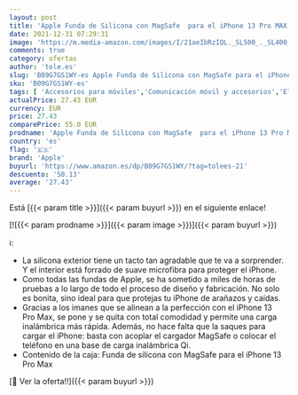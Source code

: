 ```yaml
---
layout: post
title: 'Apple Funda de Silicona con MagSafe  para el iPhone 13 Pro MAX  - Pomelo Rosa'
date: 2021-12-31 07:29:31
image: 'https://m.media-amazon.com/images/I/21aeIbRzIQL._SL500_._SL400_.jpg'
comments: true
category: ofertas
author: 'tole.es'
slug: 'B09G7GS1WY-es Apple Funda de Silicona con MagSafe para el iPhone 13 Pro...'
sku: 'B09G7GS1WY-es'
tags: [ 'Accesorios para móviles','Comunicación móvil y accesorios','Electrónica','Fundas y carcasas para teléfonos móviles','apple','iphone', ]
actualPrice: 27.43 EUR
currency: EUR
price: 27.43
comparePrice: 55.0 EUR
prodname: 'Apple Funda de Silicona con MagSafe  para el iPhone 13 Pro MAX  - Pomelo Rosa'
country: 'es'
flag: '🇪🇸'
brand: 'Apple'
buyurl: 'https://www.amazon.es/dp/B09G7GS1WY/?tag=tolees-21'
descuento: '50.13'
average: '27.43'
---
```


Está [{{< param title >}}]({{< param buyurl >}}) en el siguiente enlace!

[![{{< param prodname >}}]({{< param image >}})]({{< param buyurl >}})

ℹ️:

- La silicona exterior tiene un tacto tan agradable que te va a sorprender. Y el interior está forrado de suave microfibra para proteger el iPhone.
- Como todas las fundas de Apple, se ha sometido a miles de horas de pruebas a lo largo de todo el proceso de diseño y fabricación. No solo es bonita, sino ideal para que protejas tu iPhone de arañazos y caídas.
- Gracias a los imanes que se alinean a la perfección con el iPhone 13 Pro Max, se pone y se quita con total comodidad y permite una carga inalámbrica más rápida. Además, no hace falta que la saques para cargar el iPhone: basta con acoplar el cargador MagSafe o colocar el teléfono en una base de carga inalámbrica Qi.
- Contenido de la caja: Funda de silicona con MagSafe para el iPhone 13 Pro Max

[🛒 Ver la oferta!!]({{< param buyurl >}})
